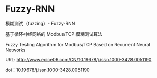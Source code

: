 # Fuzzy-RNN
模糊测试（fuzzing）- Fuzzy-RNN

基于循环神经网络的 Modbus/TCP 模糊测试算法

Fuzzy Testing Algorithm for Modbus/TCP Based on Recurrent Neural Networks

URL: http://www.ecice06.com/CN/10.19678/j.issn.1000-3428.0051190

doi：10.19678/j.issn.1000-3428.0051190
